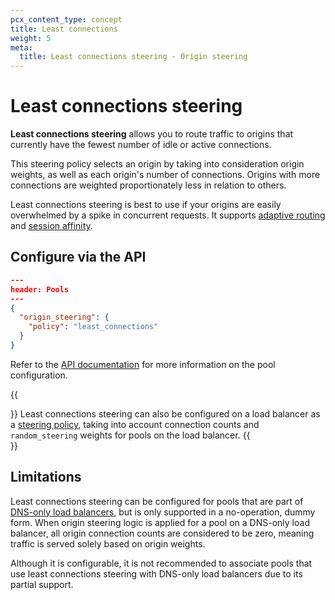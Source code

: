 ```yaml
---
pcx_content_type: concept
title: Least connections
weight: 5
meta:
  title: Least connections steering - Origin steering
---
```


# Least connections steering

**Least connections steering** allows you to route traffic to origins that currently have the fewest number of idle or active connections.

This steering policy selects an origin by taking into consideration origin weights, as well as each origin's number of connections. Origins with more connections are weighted proportionately less in relation to others.

Least connections steering is best to use if your origins are easily overwhelmed by a spike in concurrent requests. It supports [adaptive routing](/load-balancing/understand-basics/adaptive-routing/) and [session affinity](/load-balancing/understand-basics/session-affinity/).

## Configure via the API

```json
---
header: Pools
---
{
  "origin_steering": {
    "policy": "least_connections"
  }
}
```

Refer to the [API documentation](/api/operations/load-balancer-pools-update-pool) for more information on the pool configuration.
    
{{<Aside type="note">}}
Least connections steering can also be configured on a load balancer as a [steering policy](/load-balancing/understand-basics/traffic-steering/steering-policies/least-connections/), taking into account connection counts and `random_steering` weights for pools on the load balancer.
{{</Aside>}}

## Limitations

Least connections steering can be configured for pools that are part of [DNS-only load balancers](/load-balancing/understand-basics/proxy-modes/#dns-only-load-balancing), but is only supported in a no-operation, dummy form. When origin steering logic is applied for a pool on a DNS-only load balancer, all origin connection counts are considered to be zero, meaning traffic is served solely based on origin weights.

Although it is configurable, it is not recommended to associate pools that use least connections steering with DNS-only load balancers due to its partial support.
